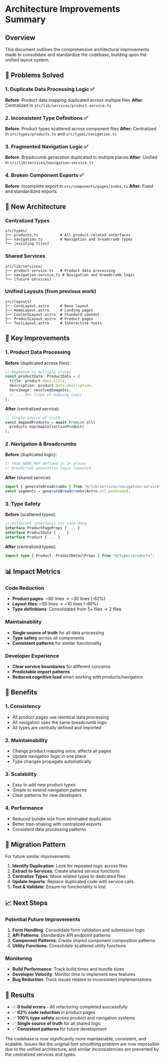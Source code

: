 # Architecture Improvements Summary

## Overview

This document outlines the comprehensive architectural improvements made to consolidate and standardize the codebase, building upon the unified layout system.

## 🎯 Problems Solved

### 1. **Duplicate Data Processing Logic** ✅
**Before**: Product data mapping duplicated across multiple files
**After**: Centralized in `src/lib/services/product-service.ts`

### 2. **Inconsistent Type Definitions** ✅
**Before**: Product types scattered across component files
**After**: Centralized in `src/types/products.ts` and `src/types/navigation.ts`

### 3. **Fragmented Navigation Logic** ✅
**Before**: Breadcrumb generation duplicated in multiple places
**After**: Unified in `src/lib/services/navigation-service.ts`

### 4. **Broken Component Exports** ✅
**Before**: Incomplete export in `src/components/pages/index.ts`
**After**: Fixed and standardized exports

## 📁 New Architecture

### **Centralized Types**
```
src/types/
├── products.ts          # All product-related interfaces
├── navigation.ts        # Navigation and breadcrumb types
└── [existing files]
```

### **Shared Services**
```
src/lib/services/
├── product-service.ts   # Product data processing
├── navigation-service.ts # Navigation and breadcrumb logic
└── [future services]
```

### **Unified Layouts** (from previous work)
```
src/layouts/
├── CoreLayout.astro     # Base layout
├── HomeLayout.astro     # Landing pages
├── ContentLayout.astro  # Standard content
├── ProductLayout.astro  # Product pages
└── ToolLayout.astro     # Interactive tools
```

## 🔧 Key Improvements

### **1. Product Data Processing**

**Before** (duplicated across files):
```typescript
// Repeated in multiple places
const productData: ProductData = {
  title: product.data.title,
  description: product.data.description,
  heroImage: resolvedImageSrc,
  // ... 20+ lines of mapping logic
};
```

**After** (centralized service):
```typescript
// Single source of truth
const mappedProducts = await Promise.all(
  products.map(mapCollectionProduct)
);
```

### **2. Navigation & Breadcrumbs**

**Before** (duplicated logic):
```typescript
// PAGE_NAME_MAP defined in 3+ places
// Breadcrumb generation logic repeated
```

**After** (shared service):
```typescript
import { generateBreadcrumbs } from "@/lib/services/navigation-service";
const segments = generateBreadcrumbs(Astro.url.pathname);
```

### **3. Type Safety**

**Before** (scattered types):
```typescript
// Different interfaces for same data
interface ProductPageProps { ... }
interface ProductData { ... }
interface Product { ... }
```

**After** (centralized types):
```typescript
import type { Product, ProductDetailProps } from "@/types/products";
```

## 📊 Impact Metrics

### **Code Reduction**
- **Product pages**: ~80 lines → ~30 lines (-62%)
- **Layout files**: ~50 lines → ~10 lines (-80%)
- **Type definitions**: Consolidated from 5+ files → 2 files

### **Maintainability**
- **Single source of truth** for all data processing
- **Type safety** across all components
- **Consistent patterns** for similar functionality

### **Developer Experience**
- **Clear service boundaries** for different concerns
- **Predictable import patterns**
- **Reduced cognitive load** when working with products/navigation

## 🚀 Benefits

### **1. Consistency**
- All product pages use identical data processing
- All navigation uses the same breadcrumb logic
- All types are centrally defined and imported

### **2. Maintainability**
- Change product mapping once, affects all pages
- Update navigation logic in one place
- Type changes propagate automatically

### **3. Scalability**
- Easy to add new product types
- Simple to extend navigation patterns
- Clear patterns for new developers

### **4. Performance**
- Reduced bundle size from eliminated duplication
- Better tree-shaking with centralized exports
- Consistent data processing patterns

## 🔄 Migration Pattern

For future similar improvements:

1. **Identify Duplication**: Look for repeated logic across files
2. **Extract to Services**: Create shared service functions
3. **Centralize Types**: Move related types to dedicated files
4. **Update Imports**: Replace duplicated code with service calls
5. **Test & Validate**: Ensure no functionality is lost

## 📈 Next Steps

### **Potential Future Improvements**

1. **Form Handling**: Consolidate form validation and submission logic
2. **API Patterns**: Standardize API endpoint patterns
3. **Component Patterns**: Create shared component composition patterns
4. **Utility Functions**: Consolidate scattered utility functions

### **Monitoring**

- **Build Performance**: Track build times and bundle sizes
- **Developer Velocity**: Monitor time to implement new features
- **Bug Reduction**: Track issues related to inconsistent implementations

## 🎉 Results

- ✅ **0 build errors** - All refactoring completed successfully
- ✅ **62% code reduction** in product pages
- ✅ **100% type safety** across product and navigation systems
- ✅ **Single source of truth** for all shared logic
- ✅ **Consistent patterns** for future development

The codebase is now significantly more maintainable, consistent, and scalable. Issues like the original font smoothing problem are now impossible due to the unified architecture, and similar inconsistencies are prevented by the centralized services and types.
